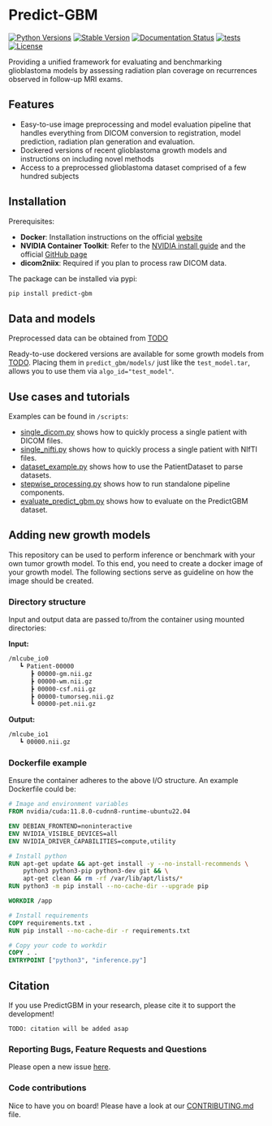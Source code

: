 # Predict-GBM

[![Python Versions](https://img.shields.io/pypi/pyversions/predict-gbm)](https://pypi.org/project/predict-gbm/)
[![Stable Version](https://img.shields.io/pypi/v/predict-gbm?label=stable)](https://pypi.python.org/pypi/predict-gbm/)
[![Documentation Status](https://readthedocs.org/projects/predictgbm/badge/?version=latest)](https://predictgbm.readthedocs.io/?badge=latest)
[![tests](https://github.com/BrainLesion/PredictGBM/actions/workflows/tests.yml/badge.svg)](https://github.com/BrainLesion/PredictGBM/actions/workflows/tests.yml)
[![License](https://img.shields.io/badge/License-Apache%202.0-blue.svg)](https://opensource.org/licenses/Apache-2.0)
<!-- [![codecov](https://codecov.io/gh/BrainLesion/predict-gbm/graph/badge.svg?token=A7FWUKO9Y4)](https://codecov.io/gh/BrainLesion/predict-gbm) -->

Providing a unified framework for evaluating and benchmarking glioblastoma models by assessing radiation plan coverage on recurrences observed in follow-up MRI exams.
## Features
- Easy-to-use image preprocessing and model evaluation pipeline that handles everything from DICOM conversion to registration, model prediction, radiation plan generation and evaluation.
- Dockered versions of recent glioblastoma growth models and instructions on including novel methods
- Access to a preprocessed glioblastoma dataset comprised of a few hundred subjects


## Installation

Prerequisites:
- **Docker**: Installation instructions on the official [website](https://docs.docker.com/get-docker/)
- **NVIDIA Container Toolkit**: Refer to the [NVIDIA install guide](https://docs.nvidia.com/datacenter/cloud-native/container-toolkit/latest/install-guide.html) and the official [GitHub page](https://github.com/NVIDIA/nvidia-container-toolkit)
- **dicom2niix**: Required if you plan to process raw DICOM data.

The package can be installed via pypi:

```bash
pip install predict-gbm
```

## Data and models

Preprocessed data can be obtained from [TODO]()

Ready-to-use dockered versions are available for some growth models from [TODO](). Placing them in `predict_gbm/models/` just like the `test_model.tar`, allows you to use them via `algo_id="test_model"`. 

## Use cases and tutorials

Examples can be found in `/scripts`:

- [single_dicom.py](scripts/single_dicom.py) shows how to quickly process a single patient with DICOM files.
- [single_nifti.py](scripts/single_nifti.py) shows how to quickly process a single patient with NIfTI files.
- [dataset_example.py](scripts/dataset_example.py) shows how to use the PatientDataset to parse datasets.
- [stepwise_processing.py](scripts/stepwise_processing.py) shows how to run standalone pipeline components.
- [evaluate_predict_gbm.py](scripts/evaluate_predict_gbm.py) shows how to evaluate on the PredictGBM dataset.


## Adding new growth models

This repository can be used to perform inference or benchmark with your own tumor growth model. To this end, you need to create a docker image of your growth model. The following sections serve as guideline on how the image should be created. 

### Directory structure

Input and output data are passed to/from the container using mounted directories:

**Input:**

```bash
/mlcube_io0
   ┗ Patient-00000
      ┣ 00000-gm.nii.gz
      ┣ 00000-wm.nii.gz
      ┣ 00000-csf.nii.gz
      ┣ 00000-tumorseg.nii.gz
      ┗ 00000-pet.nii.gz
```

**Output:**

```bash
/mlcube_io1
   ┗ 00000.nii.gz
```

### Dockerfile example

Ensure the container adheres to the above I/O structure. An example Dockerfile could be:

```dockerfile
# Image and environment variables
FROM nvidia/cuda:11.8.0-cudnn8-runtime-ubuntu22.04

ENV DEBIAN_FRONTEND=noninteractive
ENV NVIDIA_VISIBLE_DEVICES=all
ENV NVIDIA_DRIVER_CAPABILITIES=compute,utility

# Install python
RUN apt-get update && apt-get install -y --no-install-recommends \
    python3 python3-pip python3-dev git && \
    apt-get clean && rm -rf /var/lib/apt/lists/*
RUN python3 -m pip install --no-cache-dir --upgrade pip

WORKDIR /app

# Install requirements
COPY requirements.txt .
RUN pip install --no-cache-dir -r requirements.txt

# Copy your code to workdir
COPY . .
ENTRYPOINT ["python3", "inference.py"]
```

## Citation

If you use PredictGBM in your research, please cite it to support the development!

```
TODO: citation will be added asap
```

### Reporting Bugs, Feature Requests and Questions

Please open a new issue [here](https://github.com/BrainLesion/PredictGBM/issues).

### Code contributions

Nice to have you on board! Please have a look at our [CONTRIBUTING.md](CONTRIBUTING.md) file.
